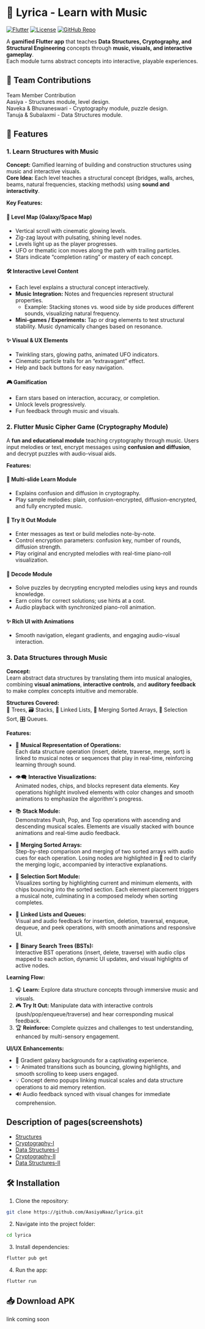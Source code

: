 # 🎵 Lyrica - Learn with Music

[![Flutter](https://img.shields.io/badge/Flutter-2.10-blue?logo=flutter&logoColor=white)](https://flutter.dev/)
[![License](https://img.shields.io/badge/License-MIT-green)](LICENSE)
[![GitHub Repo](https://img.shields.io/badge/GitHub-Repo-black?logo=github&logoColor=white)](https://github.com/AasiyaNaaz/lyrica)

A **gamified Flutter app** that teaches **Data Structures, Cryptography, and Structural Engineering** concepts through **music, visuals, and interactive gameplay**.  
Each module turns abstract concepts into interactive, playable experiences.


## 📌 Team Contributions
Team Member              Contribution   
Aasiya                 - Structures module, level design.  
Naveka & Bhuvaneswari  - Cryptography module, puzzle design.  
Tanuja & Subalaxmi     - Data Structures module.  


## 🚀 Features

### 1. Learn Structures with Music
**Concept:** Gamified learning of building and construction structures using music and interactive visuals.  
**Core Idea:** Each level teaches a structural concept (bridges, walls, arches, beams, natural frequencies, stacking methods) using **sound and interactivity**.

**Key Features:**

#### 🌌 Level Map (Galaxy/Space Map)
- Vertical scroll with cinematic glowing levels.  
- Zig-zag layout with pulsating, shining level nodes.  
- Levels light up as the player progresses.  
- UFO or thematic icon moves along the path with trailing particles.  
- Stars indicate “completion rating” or mastery of each concept.  

#### 🛠 Interactive Level Content
- Each level explains a structural concept interactively.  
- **Music Integration:** Notes and frequencies represent structural properties.  
  - Example: Stacking stones vs. wood side by side produces different sounds, visualizing natural frequency.  
- **Mini-games / Experiments:** Tap or drag elements to test structural stability. Music dynamically changes based on resonance.  

#### ✨ Visual & UX Elements
- Twinkling stars, glowing paths, animated UFO indicators.  
- Cinematic particle trails for an “extravagant” effect.  
- Help and back buttons for easy navigation.

#### 🎮 Gamification
- Earn stars based on interaction, accuracy, or completion.  
- Unlock levels progressively.  
- Fun feedback through music and visuals.


### 2. Flutter Music Cipher Game (Cryptography Module)
A **fun and educational module** teaching cryptography through music. Users input melodies or text, encrypt messages using **confusion and diffusion**, and decrypt puzzles with audio-visual aids.

**Features:**

#### 📖 Multi-slide Learn Module
- Explains confusion and diffusion in cryptography.  
- Play sample melodies: plain, confusion-encrypted, diffusion-encrypted, and fully encrypted music.

#### 🎹 Try It Out Module
- Enter messages as text or build melodies note-by-note.  
- Control encryption parameters: confusion key, number of rounds, diffusion strength.  
- Play original and encrypted melodies with real-time piano-roll visualization.

#### 🧩 Decode Module
- Solve puzzles by decrypting encrypted melodies using keys and rounds knowledge.  
- Earn coins for correct solutions; use hints at a cost.  
- Audio playback with synchronized piano-roll animation.

#### ✨ Rich UI with Animations
- Smooth navigation, elegant gradients, and engaging audio-visual interaction.


### 3. Data Structures through Music 

**Concept:**  
Learn abstract data structures by translating them into musical analogies, combining **visual animations**, **interactive controls**, and **auditory feedback** to make complex concepts intuitive and memorable.

**Structures Covered:**  
🌳 Trees, 🗃️ Stacks, 🔗 Linked Lists, 🔀 Merging Sorted Arrays, 🔢 Selection Sort, 🎛️ Queues.


**Features:**

- 🎵 **Musical Representation of Operations:**  
  Each data structure operation (insert, delete, traverse, merge, sort) is linked to musical notes or sequences that play in real-time, reinforcing learning through sound.

- 👁️‍🗨️ **Interactive Visualizations:**  
  Animated nodes, chips, and blocks represent data elements. Key operations highlight involved elements with color changes and smooth animations to emphasize the algorithm's progress.

- 📚 **Stack Module:**  
  Demonstrates Push, Pop, and Top operations with ascending and descending musical scales. Elements are visually stacked with bounce animations and real-time audio feedback.

- 🔄 **Merging Sorted Arrays:**  
  Step-by-step comparison and merging of two sorted arrays with audio cues for each operation. Losing nodes are highlighted in 🔴 red to clarify the merging logic, accompanied by interactive explanations.

- 🔎 **Selection Sort Module:**  
  Visualizes sorting by highlighting current and minimum elements, with chips bouncing into the sorted section. Each element placement triggers a musical note, culminating in a composed melody when sorting completes.

- 🔗 **Linked Lists and Queues:**  
  Visual and audio feedback for insertion, deletion, traversal, enqueue, dequeue, and peek operations, with smooth animations and responsive UI.

- 🌳 **Binary Search Trees (BSTs):**  
  Interactive BST operations (insert, delete, traverse) with audio clips mapped to each action, dynamic UI updates, and visual highlights of active nodes.

**Learning Flow:**  

1. 🎧 **Learn:** Explore data structure concepts through immersive music and visuals.  
2. 🎮 **Try It Out:** Manipulate data with interactive controls (push/pop/enqueue/traverse) and hear corresponding musical feedback.  
3. 🏆 **Reinforce:** Complete quizzes and challenges to test understanding, enhanced by multi-sensory engagement.

**UI/UX Enhancements:**  
- 🌌 Gradient galaxy backgrounds for a captivating experience.  
- ✨ Animated transitions such as bouncing, glowing highlights, and smooth scrolling to keep users engaged.  
- 💡 Concept demo popups linking musical scales and data structure operations to aid memory retention.  
- 🔊 Audio feedback synced with visual changes for immediate comprehension.

## Description of pages(screenshots)  
- [Structures](https://docs.google.com/document/d/103WJtJF6h3kg7W3-jvusZ3UjoFGshBblv6-UVyIsVaY/edit?usp=sharing)  
- [Cryptography-I]([path_to_crypto_screenshot.png](https://docs.google.com/document/d/1cOPHK2Z9srj2H47SX2oODZcjS73hGH6gvjjeBbXQGKc/edit?usp=sharing))  
- [Data Structures-I]([path_to_ds_screenshot.png](https://docs.google.com/document/d/1ygUYFeng5anpag63h5OXK7TXNFM3xHbT5zNxqrjBHnI/edit?usp=sharing))  
- [Cryptography-II]([path_to_crypto_screenshot.png](https://docs.google.com/document/d/12tEA3iG3tksbZ5msZo_dphBma0hfuDFc4Op6gelQUEE/edit?usp=drivesdk))   
- [Data Structures-II](path_to_ds_screenshot.png)


## 🛠️ Installation
1. Clone the repository:
```bash
git clone https://github.com/AasiyaNaaz/lyrica.git
```

2. Navigate into the project folder:
```bash
cd lyrica
```

3. Install dependencies:
```bash
flutter pub get
```

4. Run the app:
```bash
flutter run
```

## 📥 Download APK
link coming soon
